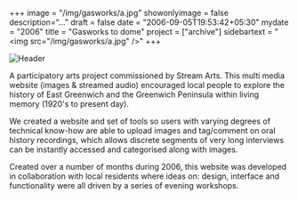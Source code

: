 +++
image = "/img/gasworks/a.jpg"
showonlyimage = false
description="..."
draft = false
date = "2006-09-05T19:53:42+05:30"
mydate = "2006"
title = "Gasworks to dome"
project = ["archive"]
sidebartext = "<img src=\"/img/gasworks/a.jpg\" />"
+++  

![Header](/img/gasworks/Gasheader.jpg)

A participatory arts project commissioned by Stream Arts. This multi media website (images & streamed audio) encouraged local people to explore the history of East Greenwich and the Greenwich Peninsula within living memory (1920's to present day).  

We created a website and set of tools so users with varying degrees of technical know-how are able to upload images and tag/comment on oral history recordings, which allows discrete segments of very long interviews can be instantly accessed and categorised along with images.

Created over a number of months during 2006, this website was developed in collaboration with local residents where ideas on: design, interface and functionality were all driven by a series of evening workshops.
